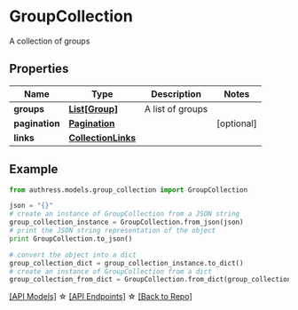 # GroupCollection

A collection of groups

## Properties
Name | Type | Description | Notes
------------ | ------------- | ------------- | -------------
**groups** | [**List[Group]**](Group.md) | A list of groups | 
**pagination** | [**Pagination**](Pagination.md) |  | [optional] 
**links** | [**CollectionLinks**](CollectionLinks.md) |  | 

## Example

```python
from authress.models.group_collection import GroupCollection

json = "{}"
# create an instance of GroupCollection from a JSON string
group_collection_instance = GroupCollection.from_json(json)
# print the JSON string representation of the object
print GroupCollection.to_json()

# convert the object into a dict
group_collection_dict = group_collection_instance.to_dict()
# create an instance of GroupCollection from a dict
group_collection_from_dict = GroupCollection.from_dict(group_collection_dict)
```
[[API Models]](./README.md#documentation-for-models) ☆ [[API Endpoints]](./README.md#documentation-for-api-endpoints) ☆ [[Back to Repo]](../README.md)


